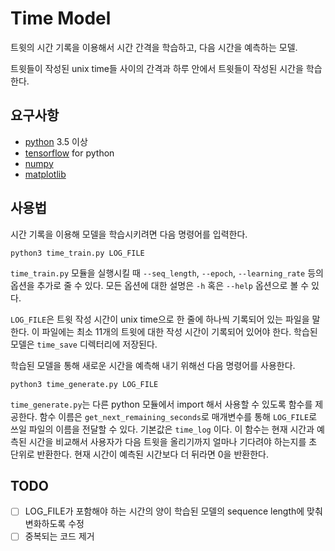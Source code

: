 # Time Model
트윗의 시간 기록을 이용해서 시간 간격을 학습하고, 다음 시간을 예측하는 모델. 

트윗들이 작성된 unix time들 사이의 간격과 하루 안에서 트윗들이 작성된 시간을 학습한다.
## 요구사항
- [python](https://www.python.org/) 3.5 이상
- [tensorflow](https://www.tensorflow.org/) for python
- [numpy](www.numpy.org/)
- [matplotlib](https://matplotlib.org/)
## 사용법
시간 기록을 이용해 모델을 학습시키려면 다음 명령어를 입력한다.
```
python3 time_train.py LOG_FILE
```
`time_train.py` 모듈을 실행시킬 때 `--seq_length`, `--epoch`, `--learning_rate` 등의 옵션을 추가로 줄 수 있다. 모든 옵션에 대한 설명은 `-h` 혹은 `--help` 옵션으로 볼 수 있다.

`LOG_FILE`은 트윗 작성 시간이 unix time으로 한 줄에 하나씩 기록되어 있는 파일을 말한다. 이 파일에는 최소 11개의 트윗에 대한 작성 시간이 기록되어 있어야 한다.
학습된 모델은 `time_save` 디렉터리에 저장된다.

학습된 모델을 통해 새로운 시간을 예측해 내기 위해선 다음 명령어를 사용한다.
```
python3 time_generate.py LOG_FILE
```

`time_generate.py`는 다른 python 모듈에서 import 해서 사용할 수 있도록 함수를 제공한다. 함수 이름은 `get_next_remaining_seconds`로 매개변수를 통해 `LOG_FILE`로 쓰일 파일의 이름을 전달할 수 있다. 기본값은 `time_log` 이다. 이 함수는 현재 시간과 예측된 시간을 비교해서 사용자가 다음 트윗을 올리기까지 얼마나 기다려야 하는지를 초 단위로 반환한다. 현재 시간이 예측된 시간보다 더 뒤라면 0을 반환한다.
## TODO
- [ ] LOG_FILE가 포함해야 하는 시간의 양이 학습된 모델의 sequence length에 맞춰 변화하도록 수정
- [ ] 중복되는 코드 제거
